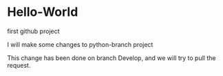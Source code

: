 # Hello-World
first github project

I will make some changes to python-branch project

This change has been done on branch Develop, and we will try to pull the request.
